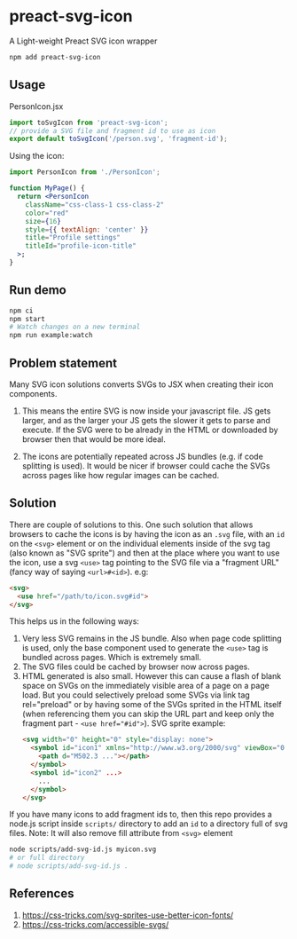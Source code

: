 # preact-svg-icon

A Light-weight Preact SVG icon wrapper

```sh
npm add preact-svg-icon
```

## Usage

PersonIcon.jsx
```js
import toSvgIcon from 'preact-svg-icon';
// provide a SVG file and fragment id to use as icon
export default toSvgIcon('/person.svg', 'fragment-id');
```

Using the icon:
```jsx
import PersonIcon from './PersonIcon';

function MyPage() {
  return <PersonIcon
    className="css-class-1 css-class-2"
    color="red"
    size={16}
    style={{ textAlign: 'center' }}
    title="Profile settings"
    titleId="profile-icon-title"
  >;
}
```

## Run demo

```sh
npm ci
npm start
# Watch changes on a new terminal
npm run example:watch
```

## Problem statement

Many SVG icon solutions converts SVGs to JSX when creating their icon components.

1. This means the entire SVG is now inside your javascript file. JS gets larger, and as the larger your JS gets the slower it gets to parse and execute. If the SVG were to be already in the HTML or downloaded by browser then that would be more ideal.

2. The icons are potentially repeated across JS bundles (e.g. if code splitting is used). It would be nicer if browser could cache the SVGs across pages like how regular images can be cached.

## Solution

There are couple of solutions to this. One such solution that allows browsers to cache the icons is by having the icon as an `.svg` file, with an `id` on the `<svg>` element or on the individual elements inside of the svg tag (also known as "SVG sprite") and then at the place where you want to use the icon, use a svg `<use>` tag pointing to the SVG file via a "fragment URL" (fancy way of saying `<url>#<id>`). e.g:

```html
<svg>
  <use href="/path/to/icon.svg#id">
</svg>
```

This helps us in the following ways:

1. Very less SVG remains in the JS bundle. Also when page code splitting is used, only the base component used to generate the `<use>` tag is bundled across pages. Which is extremely small.
2. The SVG files could be cached by browser now across pages.
3. HTML generated is also small. However this can cause a flash of blank space on SVGs on the immediately visible area of a page on a page load. But you could selectively preload some SVGs via link tag rel="preload" or by having some of the SVGs sprited in the HTML itself (when referencing them you can skip the URL part and keep only the fragment part - `<use href="#id">`). SVG sprite example:
   ```html
   <svg width="0" height="0" style="display: none">
     <symbol id="icon1" xmlns="http://www.w3.org/2000/svg" viewBox="0 0 512 512">
       <path d="M502.3 ..."></path>
     </symbol>
     <symbol id="icon2" ...>
       ...
     </symbol>
   </svg>
   ```

If you have many icons to add fragment ids to, then this repo provides a node.js script inside `scripts/` directory to add an `id` to a directory full of svg files. Note: It will also remove fill attribute from `<svg>` element

```sh
node scripts/add-svg-id.js myicon.svg
# or full directory
# node scripts/add-svg-id.js .
```

## References

1. https://css-tricks.com/svg-sprites-use-better-icon-fonts/
2. https://css-tricks.com/accessible-svgs/
